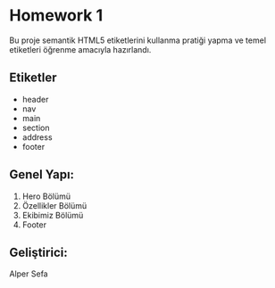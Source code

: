 # Homework 1

Bu proje semantik HTML5 etiketlerini kullanma pratiği yapma ve temel etiketleri öğrenme amacıyla hazırlandı.

## Etiketler

- header
- nav
- main
- section
- address
- footer

## Genel Yapı:

1. Hero Bölümü
2. Özellikler Bölümü
3. Ekibimiz Bölümü
4. Footer

## Geliştirici:

Alper Sefa
